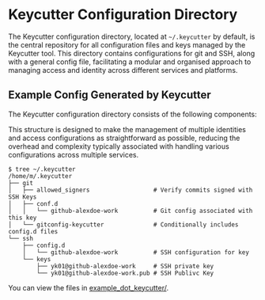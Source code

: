 # Keycutter Configuration Directory

The Keycutter configuration directory, located at `~/.keycutter` by default, is the central repository for all configuration files and keys managed by the Keycutter tool. This directory contains configurations for git and SSH, along with a general config file, facilitating a modular and organised approach to managing access and identity across different services and platforms.

## Example Config Generated by Keycutter

The Keycutter configuration directory consists of the following components:

This structure is designed to make the management of multiple identities and access configurations as straightforward as possible, reducing the overhead and complexity typically associated with handling various configurations across multiple services.

```
$ tree ~/.keycutter
/home/m/.keycutter
├── git
│   ├── allowed_signers                  # Verify commits signed with SSH Keys
│   ├── conf.d
│   │   └── github-alexdoe-work          # Git config associated with this key
│   └── gitconfig-keycutter              # Conditionally includes config.d files
└── ssh                     
    ├── config.d
    │   └── github-alexdoe-work          # SSH configuration for key
    └── keys                             
        ├── yk01@github-alexdoe-work     # SSH private key
        └── yk01@github-alexdoe-work.pub # SSH Publivc Key
```

You can view the files in [example_dot_keycutter/](example_dot_keycutter/).
